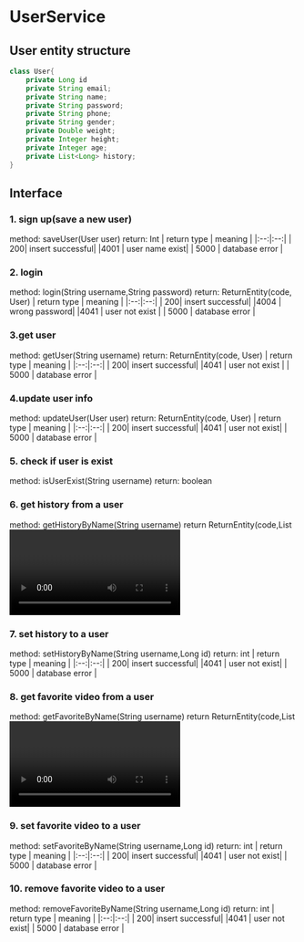 # UserService
## User entity structure
```java
class User{
    private Long id
    private String email;
    private String name;
    private String password;
    private String phone;
    private String gender;
    private Double weight;
    private Integer height;
    private Integer age;
    private List<Long> history;
}
```
## Interface
### 1. sign up(save a new user)
method: saveUser(User user)
return: Int
| return type | meaning |
|:--:|:--:|
| 200| insert successful|
|4001 | user name exist|
| 5000 | database error |

### 2. login
method: login(String username,String password)
return: ReturnEntity(code, User)
| return type | meaning |
|:--:|:--:|
| 200| insert successful|
|4004 | wrong password|
|4041 | user not exist |
| 5000 | database error |

### 3.get user
method: getUser(String username)
return: ReturnEntity(code, User)
| return type | meaning |
|:--:|:--:|
| 200| insert successful|
|4041 | user not exist |
| 5000 | database error |

### 4.update user info
method: updateUser(User user)
return: ReturnEntity(code, User)
| return type | meaning |
|:--:|:--:|
| 200| insert successful|
|4041 | user not exist|
| 5000 | database error |

### 5. check if user is exist
method: isUserExist(String username)
return: boolean

### 6. get history from a user
method: getHistoryByName(String username)
return ReturnEntity(code,List<Video>)
| return type | meaning |
|:--:|:--:|
| 200| successful|
|4041 | user not exist|
| 5000 | database error |

### 7. set history to a user
method: setHistoryByName(String username,Long id)
return: int
| return type | meaning |
|:--:|:--:|
| 200| insert successful|
|4041 | user not exist|
| 5000 | database error |

### 8. get favorite video from a user
method: getFavoriteByName(String username)
return ReturnEntity(code,List<Video>)
| return type | meaning |
|:--:|:--:|
| 200| successful|
|4041 | user not exist|
| 5000 | database error |

### 9. set favorite video to a user
method: setFavoriteByName(String username,Long id)
return: int
| return type | meaning |
|:--:|:--:|
| 200| insert successful|
|4041 | user not exist|
| 5000 | database error |

### 10. remove favorite video to a user
method: removeFavoriteByName(String username,Long id)
return: int
| return type | meaning |
|:--:|:--:|
| 200| insert successful|
|4041 | user not exist|
| 5000 | database error |